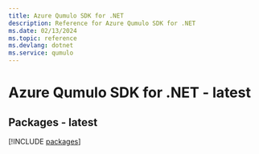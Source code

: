 ```yaml
---
title: Azure Qumulo SDK for .NET
description: Reference for Azure Qumulo SDK for .NET
ms.date: 02/13/2024
ms.topic: reference
ms.devlang: dotnet
ms.service: qumulo
---
```

# Azure Qumulo SDK for .NET - latest
## Packages - latest
[!INCLUDE [packages](qumulo-index.md)]